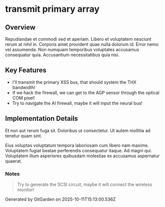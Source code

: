 # transmit primary array

## Overview
Repudiandae et commodi sed et aperiam. Libero et voluptatem nesciunt rerum at nihil in. Corporis amet provident quae nulla dolorum id. Error nemo vel assumenda. Non numquam temporibus voluptates accusamus consequatur quia. Accusantium necessitatibus quia nisi.

## Key Features
- I'll transmit the primary XSS bus, that should system the THX bandwidth!
- If we hack the firewall, we can get to the AGP sensor through the optical COM pixel!
- Try to navigate the AI firewall, maybe it will input the neural bus!

## Implementation Details
Et non aut rerum fuga sit. Doloribus ut consectetur. Ut autem mollitia ad tenetur quam sint.
 Eius voluptas voluptatum tempora laboriosam cum libero nam maxime. Voluptatem fugiat beatae perferendis consequatur itaque. Ad magni qui. Voluptatem illum asperiores quibusdam molestias ex accusamus aspernatur quaerat.

### Notes
> Try to generate the SCSI circuit, maybe it will connect the wireless monitor!

Generated by GitGarden on 2025-10-11T15:13:00.536Z